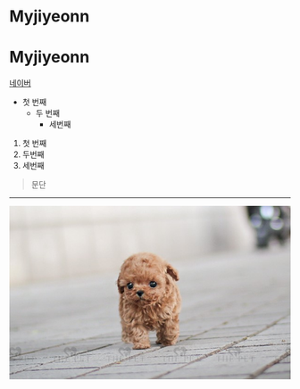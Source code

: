 # Myjiyeonn
# Myjiyeonn

[네이버](http://naver.com)

- 첫 번째
  - 두 번째
    - 세번째
    
1. 첫 번째
2. 두번째 
3. 세번째 

>문단

* * *

<img width="" height="" src="./Pic/푸들 1).jfif"></img>
